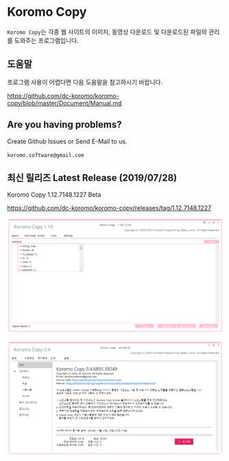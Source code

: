 # Koromo Copy

`Koromo Copy`는 각종 웹 사이트의 이미지, 동영상 다운로드 및 다운로드된 파일의 관리를 도와주는 프로그램입니다.

## 도움말

프로그램 사용이 어렵다면 다음 도움말을 참고하시기 바랍니다.

https://github.com/dc-koromo/koromo-copy/blob/master/Document/Manual.md

## Are you having problems?

Create Github Issues or Send E-Mail to us.

`koromo.software@gmail.com`

## 최신 릴리즈 Latest Release (2019/07/28)

Koromo Copy 1.12.7148.1227 Beta

https://github.com/dc-koromo/koromo-copy/releases/tag/1.12.7148.1227

![hitomi history](Document/Images/1.png)

![hitomi history](Document/Images/2.png)
